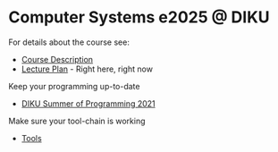 # Computer Systems e2025 @ DIKU

For details about the course see:
  * [Course Description](courseinformation.md)
  * [Lecture Plan](lectureplan.md) - Right here, right now

Keep your programming up-to-date
  * [DIKU Summer of Programming 2021](https://github.com/diku-summer-programming/DSoP21)

Make sure your tool-chain is working
  * [Tools](tools/README.md)


